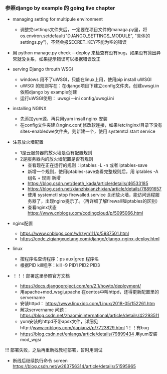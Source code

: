 ### 参照django by example 的 **going live** chapter

- managing setting for multipule environment 
    - 调整完settings文件夹后，一定要在项目文件的managa.py里，将os.environ.setdefault("DJANGO_SETTINGS_MODULE", "具体的settings.py")，不然会报SECRET_KEY不能为空的错误
- 用 python manage.py check --deploy 来检查有没有bug，如果没有抛出异常就没关系，如果提示错误可以根据错误改正
- serving Django throuth WSGI
    - windows 用不了uWSGI，只能在linux上用，使用pip install uWSGI
    - uWSGI 的规则写在：在django项目下建立config文件夹，创建uwsgi.in依照django by example创建
    - 运行uWSGI使用： uwsgi --ini config/uwsgi.ini
- installing NGINX
    - 先添加yum源，再只用yum insall nginx 安装
    - 在config文件夹建立nginx.conf,修改软连接，如果/etc/nginx/目录下没有sites-enabledwe文件夹，则新建一个，使用 systemtcl start service
- 注意放火墙配置
    - 1是云服务器的放火墙是否有配置规则
    - 2是服务器内的放火墙配置是否有规则
        - 查看现在正在运行的规则：iptables -L -n 或者 iptables-save
        - 新增一个规则，使用iptables-save查看完整规则后，用 iptables -A 组名 + 规则 新增
        - https://blog.csdn.net/death_kada/article/details/46533185
        - https://blog.csdn.net/xianzhixianzhixian/article/details/78891657
        - 使用 systemctl stop firewalled.service 关闭放火墙，能访问远程服务器了，出现nginx提示了。（再详细了解firewall和iptables的区别）
        - 查看nginx状态  https://www.cnblogs.com/codingcloud/p/5095066.html
    
- nginx配置
    - https://www.cnblogs.com/whzym111/p/5937501.html
    - https://code.ziqiangxuetang.com/django/django-nginx-deploy.html

- linux
    - 按程序名查询程序：ps aux|grep 程序名
    - 根据PID kill程序：kill -9 PID1 PID2 PID3

- ！！！部署这里参照官方文档
    - https://docs.djangoproject.com/en/2.1/howto/deployment/
    - 用apache+mod_wsgi,apache 在centos中叫httpd，还得更新配置里的servername
    - 安装httpd： https://www.linuxidc.com/Linux/2018-05/152261.htm 
    - 解决servername 问题：https://blog.csdn.net/zhaomininternational/article/details/42293511
    - yum安装的httpd不带apsx文件，详细见http://www.cnblogs.com/dapianzi/p/7723829.html 1！！有bug
    - https://blog.csdn.net/enlangs/article/details/79899434 用yum安装mod_wgsi

!!! 部署失败，之后再重新找教程部署，暂时用测试

- 断线后继续执行命令 screen  https://blog.csdn.net/w263756314/article/details/51595965